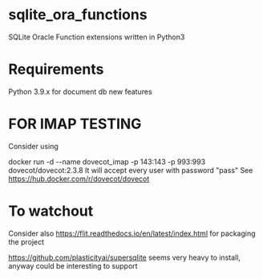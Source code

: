 # sqlite_ora_functions

SQLite Oracle Function extensions written in Python3

# Requirements
Python 3.9.x for document db new features


# FOR IMAP TESTING
Consider using

docker run -d --name dovecot_imap -p 143:143 -p 993:993 dovecot/dovecot:2.3.8
It will accept every user with password "pass"
See https://hub.docker.com/r/dovecot/dovecot

 
# To watchout
Consider also 
https://flit.readthedocs.io/en/latest/index.html
for packaging the project

https://github.com/plasticityai/supersqlite
seems very heavy to install, anyway could be interesting to support